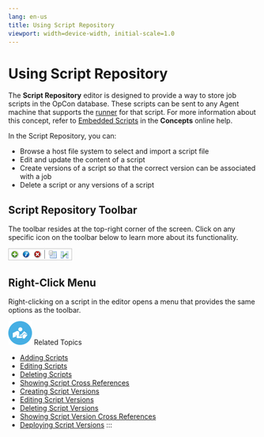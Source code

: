 ```yaml
---
lang: en-us
title: Using Script Repository
viewport: width=device-width, initial-scale=1.0
---
```


# Using Script Repository

The **Script Repository** editor is designed to provide a way to store
job scripts in the OpCon database. These scripts can be sent to any
Agent machine that supports the
[runner](Managing-Script-Runners.md) for that script. For more
information about this concept, refer to [Embedded Scripts](../../../automation-concepts/embedded-scripts.md) in the
**Concepts** online help.

In the Script Repository, you can:

- Browse a host file system to select and import a script file
- Edit and update the content of a script
- Create versions of a script so that the correct version can be
    associated with a job
- Delete a script or any versions of a script

## Script Repository Toolbar

The toolbar resides at the top-right corner of the screen. Click on any
specific icon on the toolbar below to learn more about its
functionality.

![Script Repository toolbar](../../../Resources/Images/EM/EMscriptstoolbar.png "Script Repository toolbar")

## Right-Click Menu

Right-clicking on a script in the editor opens a menu that provides the
same options as the toolbar.

![White \"person reading\" icon on blue circular background](../../../Resources/Images/moreinfo-icon(48x48).png "More Info icon")
Related Topics

- [Adding Scripts](Adding-Scripts.md)
- [Editing Scripts](Editing-Scripts.md)
- [Deleting Scripts](Deleting-Scripts.md)
- [Showing Script Cross     References](Showing-Script-Cross-References.md)
- [Creating Script Versions](Creating-Script-Versions.md)
- [Editing Script Versions](Editing-Script-Versions.md)
- [Deleting Script Versions](Deleting-Script-Versions.md)
- [Showing Script Version Cross     References](Showing-Script-Version-Cross-References.md)
- [Deploying Script Versions](Deploying-Script-Versions.md)
:::
